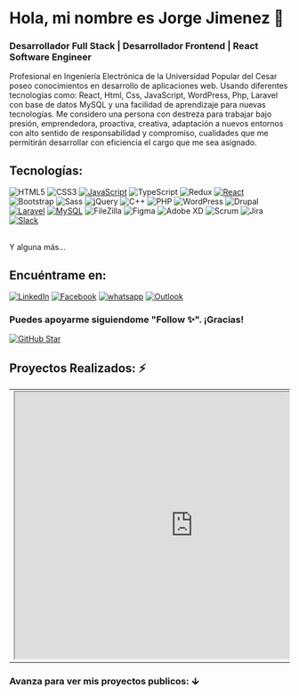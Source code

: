 # Hola, mi nombre es Jorge Jimenez 👋
### Desarrollador Full Stack | Desarrollador Frontend | React Software Engineer
<!--
**ingjorgejimenez/ingjorgejimenez** is a ✨ _special_ ✨ repository because its `README.md` (this file) appears on your GitHub profile.

Here are some ideas to get you started:

- 🔭 I’m currently working on ...
- 🌱 I’m currently learning ...
- 👯 I’m looking to collaborate on ...
- 🤔 I’m looking for help with ...
- 💬 Ask me about ...
- 📫 How to reach me: ...
- 😄 Pronouns: ...
- ⚡ Fun fact: ...
-->
Profesional en Ingeniería Electrónica de la Universidad Popular del Cesar poseo conocimientos en desarrollo de aplicaciones web. Usando diferentes tecnologías como: React, Html, Css, JavaScript, WordPress, Php, Laravel con base de datos MySQL y una facilidad de aprendizaje para nuevas tecnologías.
Me considero una persona con destreza para trabajar bajo presión, emprendedora, proactiva, creativa, adaptación a nuevos entornos con alto sentido de responsabilidad y compromiso, cualidades que me permitirán desarrollar con eficiencia el cargo que me sea asignado.
## Tecnologías:
![HTML5](https://img.shields.io/static/v1?style=for-the-badge&message=HTML5&color=E34F26&logo=HTML5&logoColor=FFFFFF&label=&labelColor=101010)
![CSS3](https://img.shields.io/static/v1?style=for-the-badge&message=CSS3&color=1572B6&logo=CSS3&logoColor=FFFFFF&label=&labelColor=101010)
[![JavaScript](https://img.shields.io/badge/JavaScript-F7DF1E?style=for-the-badge&logo=javascript&logoColor=white&labelColor=101010)]()
![TypeScript](https://img.shields.io/static/v1?style=for-the-badge&message=TypeScript&color=3178C6&logo=TypeScript&logoColor=FFFFFF&label=&labelColor=101010)
![Redux](https://img.shields.io/static/v1?style=for-the-badge&message=Redux&color=764ABC&logo=Redux&logoColor=FFFFFF&label=&labelColor=101010)
[![React](https://img.shields.io/badge/-ReactJs-4AC41C?style=for-the-badge&logo=react&logoColor=white&labelColor=101010)]()
![Bootstrap](https://img.shields.io/static/v1?style=for-the-badge&message=Bootstrap&color=7952B3&logo=Bootstrap&logoColor=FFFFFF&label=&labelColor=101010)
![Sass](https://img.shields.io/static/v1?style=for-the-badge&message=Sass&color=CC6699&logo=Sass&logoColor=FFFFFF&label=&labelColor=101010)
![jQuery](https://img.shields.io/static/v1?style=for-the-badge&message=jQuery&color=0769AD&logo=jQuery&logoColor=FFFFFF&label=&labelColor=101010)
![C++](https://img.shields.io/static/v1?style=for-the-badge&message=C%2B%2B&color=00599C&logo=C%2B%2B&logoColor=FFFFFF&label=&labelColor=101010)
![PHP](https://img.shields.io/static/v1?style=for-the-badge&message=PHP&color=777BB4&logo=PHP&logoColor=FFFFFF&label=&labelColor=101010)
![WordPress](https://img.shields.io/static/v1?style=for-the-badge&message=WordPress&color=21759B&logo=WordPress&logoColor=FFFFFF&label=&labelColor=101010)
![Drupal](https://img.shields.io/static/v1?style=for-the-badge&message=Drupal&color=0678BE&logo=Drupal&logoColor=FFFFFF&label=&labelColor=101010)
[![Laravel](https://img.shields.io/static/v1?style=for-the-badge&message=Laravel&color=FF2D20&logo=Laravel&logoColor=FFFFFF&label=&labelColor=101010)]()
[![MySQL](https://img.shields.io/badge/MySQL-4479A1?style=for-the-badge&logo=mysql&logoColor=white&labelColor=101010)]()
![FileZilla](https://img.shields.io/static/v1?style=for-the-badge&message=FileZilla&color=BF0000&logo=FileZilla&logoColor=FFFFFF&label=&labelColor=101010)
![Figma](https://img.shields.io/static/v1?style=for-the-badge&message=Figma&color=F24E1E&logo=Figma&logoColor=FFFFFF&label=&labelColor=101010)
![Adobe XD](https://img.shields.io/static/v1?style=for-the-badge&message=Adobe+XD&color=FF61F6&logo=Adobe+XD&logoColor=FFFFFF&label=&labelColor=101010)
![Scrum](https://img.shields.io/static/v1?style=for-the-badge&message=Scrum&color=009FDA&logo=Scrum+Alliance&logoColor=FFFFFF&label=&labelColor=101010)
![Jira](https://img.shields.io/static/v1?style=for-the-badge&message=Jira&color=0052CC&logo=Jira&logoColor=FFFFFF&label=&labelColor=101010)
[![Slack](https://img.shields.io/static/v1?style=for-the-badge&message=Slack&color=4A154B&logo=Slack&logoColor=FFFFFF&label=&labelColor=101010)]()

</br>
Y alguna más...

## Encuéntrame en:
[![LinkedIn](https://img.shields.io/badge/LinkedIn-IngJorge-0077B5?style=for-the-badge&logo=linkedin&logoColor=0077B5&labelColor=101010)](https://www.linkedin.com/in/ing-jorge-jimenez/)
[![Facebook](https://img.shields.io/badge/Facebook-@Jorge_Jimenez-1877F2?style=for-the-badge&logo=facebook&logoColor=1877F2&labelColor=101010)](https://www.facebook.com/ing_jorgejimenez)
[![whatsapp](https://img.shields.io/badge/WhatsApp-Jorge_Jimenez-25D366?style=for-the-badge&logo=WhatsApp&logoColor=25D366&labelColor=101010)](https://wa.me/+573183296814)
[![Outlook](https://img.shields.io/badge/Outlook-ingjorge-0078D4?style=for-the-badge&logo=Microsoft+Outlook&logoColor=0078D4&labelColor=101010)](mailto:ing_jorgejimenez@outlook.com)
</br>
### Puedes apoyarme siguiendome "Follow ✨". ¡Gracias!
[![GitHub Star](https://img.shields.io/badge/GitHub-Follow-yellow?style=for-the-badge&logo=github&logoColor=white&labelColor=101010)](https://github.com/ingjorgejimenez)

## Proyectos Realizados: ⚡
<table style="width: 100%">
  <tr>
    <td>
      <a href="https://urosario.edu.co/" target="_blank">
      <iframe src="https://drive.google.com/file/d/1sqcZa8k7edItWZVD_wZLJfzJDILSxY1Y/preview" width="640" height="480" allow="autoplay"></iframe>
      </a>
    </td>
    <td>
      <a href="https://www.lapatria.com/" target="_blank"> 
        <iframe src="https://drive.google.com/file/d/1gcvwZzmg35wpZHw_YYhgKjtn79Jy5rri/preview" width="640" height="480" allow="autoplay"></iframe>
      </a>
    </td>
    <td>
      <a href="https://ingjorgejimenez.github.io/Movies/" target="_blank">
        <iframe src="https://drive.google.com/file/d/1BnP_25jBzogRVR540wTDv2Q9UZSDi0x9/preview" width="640" height="480" allow="autoplay"></iframe>
      </a>
    </td>
  </tr>
</table>
<h3>Avanza para ver mis proyectos publicos: ↆ</h3>



